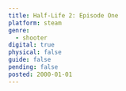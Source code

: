 ```yaml
---
title: Half-Life 2: Episode One
platform: steam
genre:
  - shooter
digital: true
physical: false
guide: false
pending: false
posted: 2000-01-01
---
```


